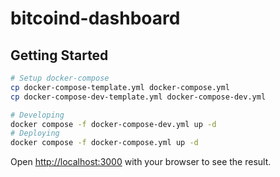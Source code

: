 # bitcoind-dashboard

## Getting Started

```sh
# Setup docker-compose
cp docker-compose-template.yml docker-compose.yml
cp docker-compose-dev-template.yml docker-compose-dev.yml

# Developing
docker compose -f docker-compose-dev.yml up -d
# Deploying
docker compose -f docker-compose.yml up -d
```

Open [http://localhost:3000](http://localhost:3000) with your browser to see the result.
